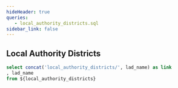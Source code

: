 ```yaml
---
hideHeader: true
queries:
   - local_authority_districts.sql
sidebar_link: false
---
```


## Local Authority Districts

```sql lad_links
select concat('local_authority_districts/', lad_name) as link
, lad_name
from ${local_authority_districts}
```

<DataTable data={lad_links} link=link search=true showLinkCol=false />
